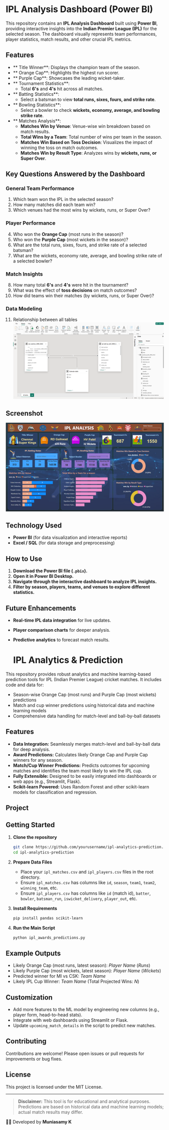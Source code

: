 # IPL Analysis Dashboard (Power BI)

This repository contains an **IPL Analysis Dashboard** built using **Power BI**, providing interactive insights into the **Indian Premier League (IPL)** for the selected season. The dashboard visually represents team performances, player statistics, match results, and other crucial IPL metrics.

##  Features

- ** Title Winner**: Displays the champion team of the season.
- ** Orange Cap**: Highlights the highest run scorer.
- ** Purple Cap**: Showcases the leading wicket-taker.
- ** Tournament Statistics**:
  - Total **6's** and **4's** hit across all matches.
- ** Batting Statistics**:
  - Select a batsman to view **total runs, sixes, fours, and strike rate**.
- ** Bowling Statistics**:
  - Select a bowler to check **wickets, economy, average, and bowling strike rate**.
- ** Matches Analysis**:
  - **Matches Win by Venue**: Venue-wise win breakdown based on match results.
  - **Total Wins by a Team**: Total number of wins per team in the season.
  - **Matches Win Based on Toss Decision**: Visualizes the impact of winning the toss on match outcomes.
  - **Matches Win by Result Type**: Analyzes wins by **wickets, runs, or Super Over**.

## Key Questions Answered by the Dashboard

### General Team Performance
1. Which team won the IPL in the selected season?
2. How many matches did each team win?
3. Which venues had the most wins by wickets, runs, or Super Over?

### Player Performance
4. Who won the **Orange Cap** (most runs in the season)?
5. Who won the **Purple Cap** (most wickets in the season)?
6. What are the total runs, sixes, fours, and strike rate of a selected batsman?
7. What are the wickets, economy rate, average, and bowling strike rate of a selected bowler?

### Match Insights
8. How many total **6's** and **4's** were hit in the tournament?
9. What was the effect of **toss decisions** on match outcomes?
10. How did teams win their matches (by wickets, runs, or Super Over)?

### Data Modeling
11) Relationship between all tables
![Table_Model_View](https://github.com/muniasamyk/Data-Analysis-Dashboard-IPL-/blob/main/Model_View)

## Screenshot

![IPL Analysis Dashboard](https://github.com/muniasamyk/Data-Analysis-Dashboard-IPL-/blob/main/Screenshot%202025-02-25%20152939.png)

## Technology Used

- **Power BI** (for data visualization and interactive reports)
- **Excel / SQL** (for data storage and preprocessing)

## How to Use

1. **Download the Power BI file (`.pbix`).**
2. **Open it in Power BI Desktop.**
3. **Navigate through the interactive dashboard to analyze IPL insights.**
4. **Filter by season, players, teams, and venues to explore different statistics.**

## Future Enhancements

- **Real-time IPL data integration** for live updates.
- **Player comparison charts** for deeper analysis.
- **Predictive analytics** to forecast match results.

  # IPL Analytics & Prediction 

This repository provides robust analytics and machine learning-based prediction tools for IPL (Indian Premier League) cricket matches. It includes code and data for:
- Season-wise Orange Cap (most runs) and Purple Cap (most wickets) predictions
- Match and cup winner predictions using historical data and machine learning models
- Comprehensive data handling for match-level and ball-by-ball datasets

## Features

- **Data Integration:** Seamlessly merges match-level and ball-by-ball data for deep analysis.
- **Award Predictions:** Calculates likely Orange Cap and Purple Cap winners for any season.
- **Match/Cup Winner Predictions:** Predicts outcomes for upcoming matches and identifies the team most likely to win the IPL cup.
- **Fully Extensible:** Designed to be easily integrated into dashboards or web apps (e.g., Streamlit, Flask).
- **Scikit-learn Powered:** Uses Random Forest and other scikit-learn models for classification and regression.

## Project 




## Getting Started

1. **Clone the repository**  
   ```bash
   git clone https://github.com/yourusername/ipl-analytics-prediction.git
   cd ipl-analytics-prediction
   ```

2. **Prepare Data Files**  
   - Place your `ipl_matches.csv` and `ipl_players.csv` files in the root directory.
   - Ensure `ipl_matches.csv` has columns like `id`, `season`, `team1`, `team2`, `winning_team`, etc.
   - Ensure `ipl_players.csv` has columns like `id` (match id), `batter`, `bowler`, `batsman_run`, `iswicket_delivery`, `player_out`, etc.

3. **Install Requirements**  
   ```bash
   pip install pandas scikit-learn
   ```

4. **Run the Main Script**  
   ```bash
   python ipl_awards_predictions.py
   ```

## Example Outputs

- Likely Orange Cap (most runs, latest season): _Player Name_ (_Runs_)
- Likely Purple Cap (most wickets, latest season): _Player Name_ (_Wickets_)
- Predicted winner for MI vs CSK: _Team Name_
- Likely IPL Cup Winner: _Team Name_ (Total Projected Wins: _N_)

## Customization

- Add more features to the ML model by engineering new columns (e.g., player form, head-to-head stats).
- Integrate with web dashboards using Streamlit or Flask.
- Update `upcoming_match_details` in the script to predict new matches.

## Contributing

Contributions are welcome! Please open issues or pull requests for improvements or bug fixes.

## License

This project is licensed under the MIT License.

---

> **Disclaimer:** This tool is for educational and analytical purposes. Predictions are based on historical data and machine learning models; actual match results may differ.




👨‍💻 Developed by **Muniasamy K**
